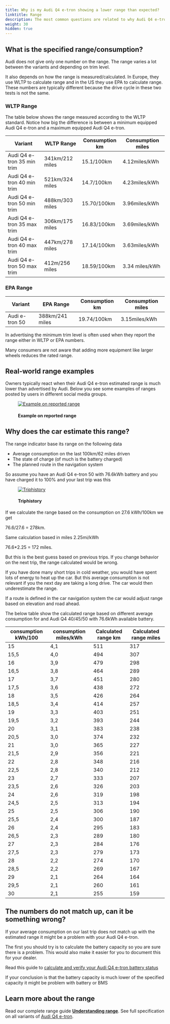 ```yaml
---
title: Why is my Audi Q4 e-tron showing a lower range than expected?
linktitle: Range
description: The most common questions are related to why Audi Q4 e-tron owners experience that the car shows a lower expected range than specified.
weight: 30
hidden: true
---
```

<!-- markdownlint-disable MD033 -->
## What is the specified range/consumption?

Audi does not give only one number on the range. The range varies a lot between the variants and depending on trim level.

It also depends on how the range is measured/calculated. In Europe, they use WLTP to calculate range and in the US they use EPA to calculate range.
These numbers are typically different because the drive cycle in these two tests is not the same.

### WLTP Range

The table below shows the range measured according to the WLTP standard. Notice how big the difference is between a minimum equipped Audi Q4 e-tron and a maximum equipped Audi Q4 e-tron.

| Variant | WLTP Range | Consumption km | Consumption miles |
|-------|-----------|-----------|------|
| Audi Q4 e-tron 35 min trim |  341km/212 miles | 15.1/100km | 4.12miles/kWh |
| Audi Q4 e-tron 40 min trim |  521km/324 miles | 14.7/100km | 4.23miles/kWh |
| Audi Q4 e-tron 50 min trim |  488km/303 miles | 15.70/100km | 3.96miles/kWh |
| Audi Q4 e-tron 35 max trim |  306km/175 miles | 16.83/100km | 3.69miles/kWh |
| Audi Q4 e-tron 40 max trim |  447km/278 miles | 17.14/100km | 3.63miles/kWh |
| Audi Q4 e-tron 50 max trim |  412m/256 miles | 18.59/100km | 3.34 miles/kWh |

### EPA Range

| Variant | EPA Range | Consumption km | Consumption miles |
|-------|-----------|-----------|------|
| Audi e-tron 50 |  388km/241 miles | 19.74/100km | 3.15miles/kWh |

In advertising the minimum trim level is often used when they report the range either in WLTP or EPA numbers.

Many consumers are not aware that adding more equipment like larger wheels reduces the rated range.

## Real-world range examples

Owners typically react when their Audi Q4 e-tron estimated range is much lower than advertised by Audi.
Below you see some examples of ranges posted by users in different social media groups.

<figure>
    <a href="https://media.electrichasgoneaudi.net/multimedia/models/q4-e-tron/knowledgeexchange/faq/lowrange/lowrangeexample.jpg">
        <img src="https://media.electrichasgoneaudi.net/multimedia/models/q4-e-tron/knowledgeexchange/faq/lowrange/lowrangeexamples.jpg"
        class="img-fluid" alt="Example on reported range" title="Example on reported range">
    </a>
    <figcaption><h4>Example on reported range</h4></figcaption>
</figure>

## Why does the car estimate this range?

The range indicator base its range on the following data

- Average consumption on the last 100km/62 miles driven
- The state of charge (of much is the battery charged)
- The planned route in the navigation system

So assume you have an Audi Q4 e-tron 50 with 76.6kWh battery and you have charged it to 100% and your last trip was this

<figure>
    <a href="https://media.electrichasgoneaudi.net/multimedia/models/q4-e-tron/knowledgeexchange/faq/lowrange/triphistory.jpg">
        <img src="https://media.electrichasgoneaudi.net/multimedia/models/q4-e-tron/knowledgeexchange/faq/lowrange/triphistory.jpg"
        class="img-fluid" alt="Triphistory" title="Triphistory">
    </a>
    <figcaption><h4>Triphistory</h4></figcaption>
</figure>

If we calculate the range based on the consumption on 27.6 kWh/100km we get

76.6/27.6 = 278km.

Same calculation based in miles 2.25mi/kWh

76.6*2.25 = 172 miles.

But this is the best guess based on previous trips. If you change behavior on the next trip, the range calculated would be wrong.

If you have done many short trips in cold weather, you would have spent lots of energy to heat up the car. But this average consumption is not relevant if you the next day are taking a long drive. The car would then underestimate the range.

If a route is defined in the car navigation system the car would adjust range based on elevation and road ahead.

The below table show the calculated range based on different average consumption for and Audi Q4 40/45/50 with 76.6kWh available battery.

|consumption kWh/100|consumption miles/kWh|Calculated range km|Calculated range miles|
|---|---|--|---------|
|15|4,1|511|317
|15,5 |4,0|494|307|
|16|3,9|479|298|
|16,5|3,8|464|289|
|17|3,7|451|280|
|17,5|3,6|438|272|
|18|3,5|426|264|
|18,5|3,4|414|257|
|19|3,3|403|251|
|19,5|3,2|393|244|
|20|3,1|383|238|
|20,5|3,0|374|232|
|21|3,0|365|227|
|21,5|2,9|356|221|
|22|2,8|348|216|
|22,5|2,8|340|212|
|23|2,7|333|207|
|23,5|2,6|326|203|
|24|2,6|319|198|
|24,5|2,5|313|194|
|25|2,5|306|190|
|25,5|2,4|300|187|
|26|2,4|295|183|
|26,5|2,3|289|180|
|27 |2,3|284|176|
|27,5|2,3|279|173|
|28 |2,2|274|170|
|28,5|2,2|269|167|
|29 |2,1|264|164|
|29,5|2,1|260|161|
|30 |2,1|255|159|

## The numbers do not match up, can it be something wrong?

If your average consumption on our last trip does not match up with the estimated range it might be a problem with your Audi Q4 e-tron.

The first you should try is to calculate the battery capacity so you are sure there is a problem. This would also make it easier for you to document this for your dealer.

Read this guide to [calculate and verify your Audi Q4 e-tron battery status](../../../../../guides/checkingbatteryhealth/)

If your conclusion is that the battery capacity is much lower of the specified capacity it might be problem with battery or BMS

## Learn more about the range

Read our complete range guide **[Understanding range](../../../../../guides/understandingrange/)**.
See full specification on all variants of [Audi Q4 e-tron](../../../specifications).
